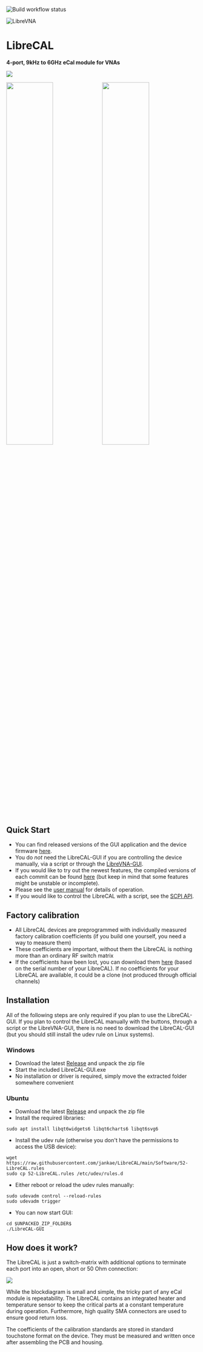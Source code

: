 ![Build workflow status](https://github.com/jankae/LibreCAL/actions/workflows/Build.yml/badge.svg)

![LibreVNA](Software/LibreCAL-GUI/resources/banner.png)

# LibreCAL
**4-port, 9kHz to 6GHz eCal module for VNAs**

![](Hardware/Pictures/WithLibreVNA.JPG)

<p float="center">
  <img src="Hardware/Pictures/PCB_Bottom.JPG" width="49.5%" />
  <img src="Hardware/Pictures/PCB_Top.JPG" width="49.5%" /> 
</p>

## Quick Start
* You can find released versions of the GUI application and the device firmware [here](https://github.com/jankae/LibreCAL/releases).
* You do *not* need the LibreCAL-GUI if you are controlling the device manually, via a script or through the [LibreVNA-GUI](https://github.com/jankae/LibreVNA).
* If you would like to try out the newest features, the compiled versions of each commit can be found [here](https://github.com/jankae/LibreCAL/actions) (but keep in mind that some features might be unstable or incomplete).
* Please see the [user manual](Documentation/manual.pdf) for details of operation.
* If you would like to control the LibreCAL with a script, see the [SCPI API](Documentation/SCPI_API.pdf).

## Factory calibration
* All LibreCAL devices are preprogrammed with individually measured factory calibration coefficients (if you build one yourself, you need a way to measure them)
* These coefficients are important, without them the LibreCAL is nothing more than an ordinary RF switch matrix
* If the coefficients have been lost, you can download them [here](https://librecal.kaeberich.com/) (based on the serial number of your LibreCAL). If no coefficients for your LibreCAL are available, it could be a clone (not produced through official channels)

## Installation

All of the following steps are only required if you plan to use the LibreCAL-GUI. If you plan to control the LibreCAL manually with the buttons, through a script or the LibreVNA-GUI, there is no need to download the LibreCAL-GUI (but you should still install the udev rule on Linux systems).

### Windows
* Download the latest [Release](https://github.com/jankae/LibreCAL/releases) and unpack the zip file
* Start the included LibreCAL-GUI.exe
* No installation or driver is required, simply move the extracted folder somewhere convenient

### Ubuntu
* Download the latest [Release](https://github.com/jankae/LibreCAL/releases) and unpack the zip file
* Install the required libraries:
```console
sudo apt install libqt6widgets6 libqt6charts6 libqt6svg6
```
* Install the udev rule (otherwise you don't have the permissions to access the USB device):
```console
wget https://raw.githubusercontent.com/jankae/LibreCAL/main/Software/52-LibreCAL.rules
sudo cp 52-LibreCAL.rules /etc/udev/rules.d
```
* Either reboot or reload the udev rules manually:
```console
sudo udevadm control --reload-rules
sudo udevadm trigger
```
* You can now start GUI:
```console
cd $UNPACKED_ZIP_FOLDER$
./LibreCAL-GUI
```

## How does it work?
The LibreCAL is just a switch-matrix with additional options to terminate each port into an open, short or 50 Ohm connection:

![](Hardware/Blockdiagram/eCal.svg)

While the blockdiagram is small and simple, the tricky part of any eCal module is repeatability. The LibreCAL contains an integrated heater and temperature sensor to keep the critical parts at a constant temperature during operation. Furthermore, high quality SMA connectors are used to ensure good return loss.

The coefficients of the calibration standards are stored in standard touchstone format on the device. They must be measured and written once after assembling the PCB and housing.
